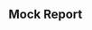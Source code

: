 
## Mock Report

<webui-page-segment>
<webui-input-range label="Record Count" min="5" max="105" step="5" value="5" data-subscribe="mock-report-filter.recordCount:setValue" data-trigger="mock-report-filter.recordCount"></webui-input-range>
</webui-page-segment>

<webui-report label="Results" api="/mock/report" filters="mock-report-filter" sort-column="name" bordered theme="info" sortable="Id,Name,Note">
<template slot="column" name="action">
    <webui-button theme="danger"></webui-button>
</template>
</webui-report>

